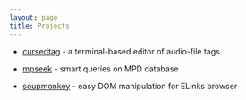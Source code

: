 ```yaml
---
layout: page
title: Projects
---
```


* [cursedtag](https://github.com/hellricer/cursedtag) - a terminal-based editor of audio-file tags

* [mpseek](https://github.com/hellricer/mpseek) - smart queries on MPD database

* [soupmonkey](https://github.com/hellricer/soupmonkey) - easy DOM manipulation for ELinks browser

